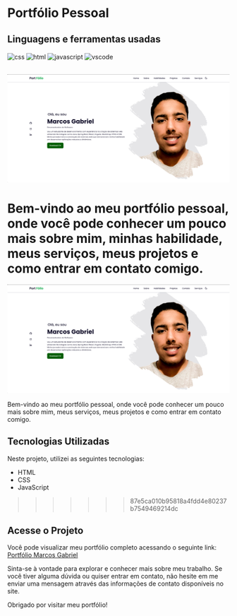 # Portfólio Pessoal

## Linguagens e ferramentas  usadas
<div >
    <img align="center" alt="css" src="https://img.shields.io/badge/CSS-239120?&style=for-the-badge&logo=css3&logoColor=white">
    <img align="center" alt="html" src="https://img.shields.io/badge/HTML-239120?style=for-the-badge&logo=html5&logoColor=white">
    <img align="center" alt="javascript" src="https://img.shields.io/badge/JavaScript-F7DF1E?style=for-the-badge&logo=javascript&logoColor=black">
    <img align="center" alt="vscode" src="https://img.shields.io/badge/Visual_Studio_Code-0078D4?style=for-the-badge&logo=visual%20studio%20code&logoColor=white">
</div><br/>

![Portfólio](https://github.com/Marcos-Gabriell/Portif-lio-/blob/main/img/projec.png)

Bem-vindo ao meu portfólio pessoal, onde você pode conhecer um pouco mais sobre mim, minhas habilidade, meus serviços, meus projetos e como entrar em contato comigo.
=======
![Portfólio](https://github.com/Marcos-Gabriell/Portif-lio-/blob/main/img/projec.png)

Bem-vindo ao meu portfólio pessoal, onde você pode conhecer um pouco mais sobre mim, meus serviços, meus projetos e como entrar em contato comigo.

## Tecnologias Utilizadas

Neste projeto, utilizei as seguintes tecnologias:

- HTML
- CSS
- JavaScript
>>>>>>> 87e5ca010b95818a4fdd4e80237b7549469214dc

## Acesse o Projeto

Você pode visualizar meu portfólio completo acessando o seguinte link: [Portfólio Marcos Gabriel](https://marcosgabriel.vercel.app/)

Sinta-se à vontade para explorar e conhecer mais sobre meu trabalho. Se você tiver alguma dúvida ou quiser entrar em contato, não hesite em me enviar uma mensagem através das informações de contato disponíveis no site.

Obrigado por visitar meu portfólio!
